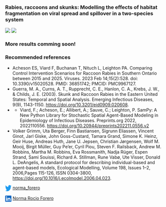 ## 


### Rabies, raccoons and skunks: Modelling the effects of habitat fragmentation on viral spread and spillover in a two-species system
![](images/weekly-combined.gif)
![](images/weekly-no-individuals.gif)



### More results comming soon! 


### Recommended references

- Acheson ES, Viard F, Buchanan T, Nituch L, Leighton PA. Comparing Control Intervention Scenarios for Raccoon Rabies in Southern Ontario between 2015 and 2025. Viruses. 2023 Feb 14;15(2):528. doi: 10.3390/v15020528. PMID: 36851742; PMCID: PMC9967127.
- Guerra, M. A., Curns, A. T., Rupprecht, C. E., Hanlon, C. A., Krebs, J. W., & Childs, J. E. (2003). Skunk and Raccoon Rabies in the Eastern United States: Temporal and Spatial Analysis. Emerging Infectious Diseases, 9(9), 1143-1150. https://doi.org/10.3201/eid0909.020608.
- - Viard, F.; Acheson, E.; Allibert, A.; Sauve, C.; Leighton, P. SamPy: A New Python Library for Stochastic Spatial Agent-Based Modeling in Epidemiology of Infectious Diseases. Preprints.org 2022, 2022110556. https://doi.org/10.20944/preprints202211.0556.v2
- Volker Grimm, Uta Berger, Finn Bastiansen, Sigrunn Eliassen, Vincent Ginot, Jarl Giske, John Goss-Custard, Tamara Grand, Simone K. Heinz, Geir Huse, Andreas Huth, Jane U. Jepsen, Christian Jørgensen, Wolf M. Mooij, Birgit Müller, Guy Pe’er, Cyril Piou, Steven F. Railsback, Andrew M. Robbins, Martha M. Robbins, Eva Rossmanith, Nadja Rüger, Espen Strand, Sami Souissi, Richard A. Stillman, Rune Vabø, Ute Visser, Donald L. DeAngelis, A standard protocol for describing individual-based and agent-based models, Ecological Modelling, Volume 198, Issues 1–2, 2006,Pages 115-126, ISSN 0304-3800, https://doi.org/10.1016/j.ecolmodel.2006.04.023.

<img align="center" width="20" height="20" src="images/twitter.png"> [norma_forero](https://twitter.com/norma_forero)

<img align="center" width="20" height="20" src="images/LinkedIn.png"> [Norma Rocio Forero](
https://www.linkedin.com/in/norma-forero-01/)





  
